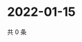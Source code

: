 # 2022-01-15

共 0 条

<!-- BEGIN WEIBO -->
<!-- 最后更新时间 Sat Jan 15 2022 10:30:41 GMT+0800 (China Standard Time) -->

<!-- END WEIBO -->
